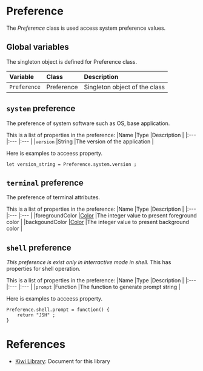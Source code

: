 # Preference
The *Preference* class is used access system preference values.

## Global variables
The singleton object is defined for Preference class.

|Variable       |Class      | Description                   |
|:---           |:---       |:---                           |
|`Preference`   |Preference |Singleton object of the class  |

## `system` preference
The preference of system software such as OS, base application.

This is a list of properties in the preference:
|Name       |Type       |Description                        |
|:---       |:---       |:---                               |
|`version`  |String     |The version of the application     |

Here is examples to acceess property.
````
let version_string = Preference.system.version ;
````

## `terminal` preference
The preference of terminal attributes.

This is a list of properties in the preference:
|Name               |Type       |Description                |
|:---               |:---       |:---                       |
|foregroundColor    |[Color](https://github.com/steelwheels/KiwiScript/blob/master/KiwiLibrary/Document/Enum/Color.md)  |The integer value to present foreground color |
|backgoundColor     |[Color](https://github.com/steelwheels/KiwiScript/blob/master/KiwiLibrary/Document/Enum/Color.md) |The integer value to present background color  |

## `shell` preference
*This preference is exist only in interractive mode in shell.* This has properties for shell operation.

This is a list of properties in the preference:
|Name       |Type       |Description                        |
|:---       |:---       |:---                               |
|`prompt`   |Function   |The function to generate prompt string |

Here is examples to acceess property.
````
Preference.shell.prompt = function() {
    return "JSH" ;
}
````

# References
* [Kiwi Library](https://github.com/steelwheels/KiwiScript/blob/master/KiwiLibrary/Document/Library.md): Document for this library
